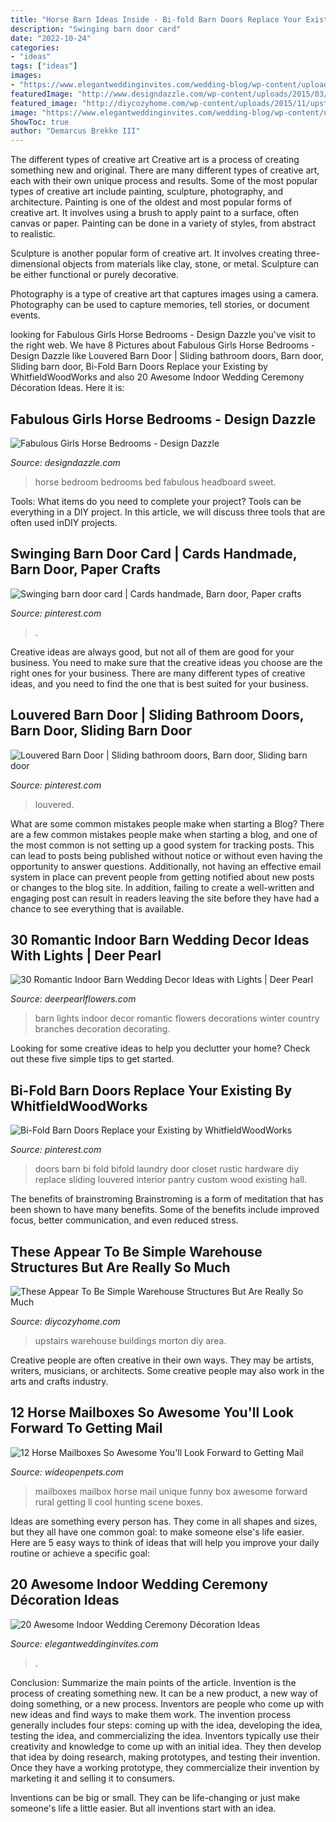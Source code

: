 ```yaml
---
title: "Horse Barn Ideas Inside - Bi-fold Barn Doors Replace Your Existing By Whitfieldwoodworks"
description: "Swinging barn door card"
date: "2022-10-24"
categories:
- "ideas"
tags: ["ideas"]
images:
- "https://www.elegantweddinginvites.com/wedding-blog/wp-content/uploads/2015/12/romantic-indoor-barn-wedding-ceremonies-with-lights1.jpg"
featuredImage: "http://www.designdazzle.com/wp-content/uploads/2015/03/horse-bedroom-600x799.jpg"
featured_image: "http://diycozyhome.com/wp-content/uploads/2015/11/upstairs-view-paul.jpg"
image: "https://www.elegantweddinginvites.com/wedding-blog/wp-content/uploads/2015/12/romantic-indoor-barn-wedding-ceremonies-with-lights1.jpg"
ShowToc: true
author: "Demarcus Brekke III"
---
```



The different types of creative art
Creative art is a process of creating something new and original. There are many different types of creative art, each with their own unique process and results. Some of the most popular types of creative art include painting, sculpture, photography, and architecture.
Painting is one of the oldest and most popular forms of creative art. It involves using a brush to apply paint to a surface, often canvas or paper. Painting can be done in a variety of styles, from abstract to realistic.

Sculpture is another popular form of creative art. It involves creating three-dimensional objects from materials like clay, stone, or metal. Sculpture can be either functional or purely decorative.

Photography is a type of creative art that captures images using a camera. Photography can be used to capture memories, tell stories, or document events.

	

		
looking for Fabulous Girls Horse Bedrooms - Design Dazzle you've visit to the right web. We have 8 Pictures about Fabulous Girls Horse Bedrooms - Design Dazzle like Louvered Barn Door | Sliding bathroom doors, Barn door, Sliding barn door, Bi-Fold Barn Doors Replace your Existing by WhitfieldWoodWorks and also 20 Awesome Indoor Wedding Ceremony Décoration Ideas. Here it is:
		
    
## Fabulous Girls Horse Bedrooms - Design Dazzle

<img loading=lazy src="http://www.designdazzle.com/wp-content/uploads/2015/03/horse-bedroom-600x799.jpg" onerror="this.onerror=null;this.src='https://tse4.mm.bing.net/th?id=OIP.gbzomhYk0Yw-7cB-TwVARgHaJ3&amp;pid=15.1';" alt="Fabulous Girls Horse Bedrooms - Design Dazzle">

_Source: designdazzle.com_

>horse bedroom bedrooms bed fabulous headboard sweet. 

	

Tools: What items do you need to complete your project?
Tools can be everything in a DIY project. In this article, we will discuss three tools that are often used inDIY projects.

    
## Swinging Barn Door Card | Cards Handmade, Barn Door, Paper Crafts

<img loading=lazy src="https://i.pinimg.com/736x/ed/c7/b0/edc7b075d498a0ac40e15296124afa13.jpg" onerror="this.onerror=null;this.src='https://tse2.mm.bing.net/th?id=OIP.S6mZ_Ro-yIcgevLKHOoP2wHaFj&amp;pid=15.1';" alt="Swinging barn door card | Cards handmade, Barn door, Paper crafts">

_Source: pinterest.com_

>. 

	

Creative ideas are always good, but not all of them are good for your business. You need to make sure that the creative ideas you choose are the right ones for your business. There are many different types of creative ideas, and you need to find the one that is best suited for your business.

    
## Louvered Barn Door | Sliding Bathroom Doors, Barn Door, Sliding Barn Door

<img loading=lazy src="https://i.pinimg.com/736x/d6/08/76/d608764bf6b6c8ae356722b4670c9f5d.jpg" onerror="this.onerror=null;this.src='https://tse4.mm.bing.net/th?id=OIP.8Wg47GMEvuQU4EbpHsz6NgHaP7&amp;pid=15.1';" alt="Louvered Barn Door | Sliding bathroom doors, Barn door, Sliding barn door">

_Source: pinterest.com_

>louvered. 

	

What are some common mistakes people make when starting a Blog?
There are a few common mistakes people make when starting a blog, and one of the most common is not setting up a good system for tracking posts. This can lead to posts being published without notice or without even having the opportunity to answer questions. Additionally, not having an effective email system in place can prevent people from getting notified about new posts or changes to the blog site. In addition, failing to create a well-written and engaging post can result in readers leaving the site before they have had a chance to see everything that is available.

    
## 30 Romantic Indoor Barn Wedding Decor Ideas With Lights | Deer Pearl

<img loading=lazy src="http://www.deerpearlflowers.com/wp-content/uploads/2015/08/indoor-winter-barn-wedding-ideas-with-lights.jpg" onerror="this.onerror=null;this.src='https://tse2.mm.bing.net/th?id=OIP.Mf8PZudjGnmSGgZETOTvJwHaLJ&amp;pid=15.1';" alt="30 Romantic Indoor Barn Wedding Decor Ideas with Lights | Deer Pearl">

_Source: deerpearlflowers.com_

>barn lights indoor decor romantic flowers decorations winter country branches decoration decorating. 

	

Looking for some creative ideas to help you declutter your home? Check out these five simple tips to get started.

    
## Bi-Fold Barn Doors Replace Your Existing By WhitfieldWoodWorks

<img loading=lazy src="https://i.pinimg.com/736x/8d/bf/56/8dbf56e5a42c4db9c7e1e344c4e48705.jpg" onerror="this.onerror=null;this.src='https://tse2.mm.bing.net/th?id=OIP.RhgTHmQ7fIsBgfYCNN6hSQHaJ3&amp;pid=15.1';" alt="Bi-Fold Barn Doors Replace your Existing by WhitfieldWoodWorks">

_Source: pinterest.com_

>doors barn bi fold bifold laundry door closet rustic hardware diy replace sliding louvered interior pantry custom wood existing hall. 

	

The benefits of brainstroming
Brainstroming is a form of meditation that has been shown to have many benefits. Some of the benefits include improved focus, better communication, and even reduced stress.

    
## These Appear To Be Simple Warehouse Structures But Are Really So Much

<img loading=lazy src="http://diycozyhome.com/wp-content/uploads/2015/11/upstairs-view-paul.jpg" onerror="this.onerror=null;this.src='https://tse1.mm.bing.net/th?id=OIP.20RuyJJHyZyNULZjw3lF7QHaE7&amp;pid=15.1';" alt="These Appear To Be Simple Warehouse Structures But Are Really So Much">

_Source: diycozyhome.com_

>upstairs warehouse buildings morton diy area. 

	

Creative people are often creative in their own ways. They may be artists, writers, musicians, or architects. Some creative people may also work in the arts and crafts industry.

    
## 12 Horse Mailboxes So Awesome You&#039;ll Look Forward To Getting Mail

<img loading=lazy src="http://cdn0.wideopenpets.com/wp-content/uploads/2016/07/dab0edd00ba7d96bbbb070063ab8ca39.jpg" onerror="this.onerror=null;this.src='https://tse4.mm.bing.net/th?id=OIP.r8m5n2y7n512IImC4egUWQHaKC&amp;pid=15.1';" alt="12 Horse Mailboxes So Awesome You&#039;ll Look Forward to Getting Mail">

_Source: wideopenpets.com_

>mailboxes mailbox horse mail unique funny box awesome forward rural getting ll cool hunting scene boxes. 

	

Ideas are something every person has. They come in all shapes and sizes, but they all have one common goal: to make someone else's life easier. Here are 5 easy ways to think of ideas that will help you improve your daily routine or achieve a specific goal: 

    
## 20 Awesome Indoor Wedding Ceremony Décoration Ideas

<img loading=lazy src="https://www.elegantweddinginvites.com/wedding-blog/wp-content/uploads/2015/12/romantic-indoor-barn-wedding-ceremonies-with-lights1.jpg" onerror="this.onerror=null;this.src='https://tse4.mm.bing.net/th?id=OIP.1ulZ1fpR-OrxSx3O1NqJlwHaLI&amp;pid=15.1';" alt="20 Awesome Indoor Wedding Ceremony Décoration Ideas">

_Source: elegantweddinginvites.com_

>. 

	

Conclusion: Summarize the main points of the article.
Invention is the process of creating something new. It can be a new product, a new way of doing something, or a new process. Inventors are people who come up with new ideas and find ways to make them work.
The invention process generally includes four steps: coming up with the idea, developing the idea, testing the idea, and commercializing the idea. Inventors typically use their creativity and knowledge to come up with an initial idea. They then develop that idea by doing research, making prototypes, and testing their invention. Once they have a working prototype, they commercialize their invention by marketing it and selling it to consumers.

Inventions can be big or small. They can be life-changing or just make someone's life a little easier. But all inventions start with an idea.

